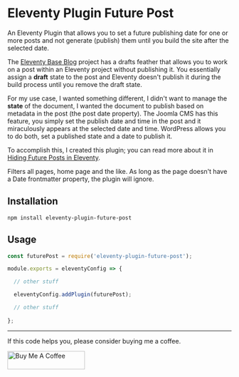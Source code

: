 # Eleventy Plugin Future Post

An Eleventy Plugin that allows you to set a future publishing date for one or more posts and not generate (publish) them until you build the site after the selected date.

The [Eleventy Base Blog](https://github.com/11ty/eleventy-base-blog) project has a drafts feather that allows you to work on a post within an Eleventy project without publishing it. You essentially assign a **draft** state to the post and Eleventy doesn't publish it during the build process until you remove the draft state.

For my use case, I wanted something different, I didn't want to manage the **state** of the document, I wanted the document to publish based on metadata in the post (the post date property). The Joomla CMS has this feature, you simply set the publish date and time in the post and it miraculously appears at the selected date and time. WordPress allows you to do both, set a published state and a date to publish it.

To accomplish this, I created this plugin; you can read more about it in [Hiding Future Posts in Eleventy](https://johnwargo.com/posts/2024/hiding-future-posts-eleventy).





Filters all pages, home page and the like. 
As long as the page doesn't have a Date frontmatter property, the plugin will ignore.


## Installation

```shell
npm install eleventy-plugin-future-post
```


## Usage


```js
const futurePost = require('eleventy-plugin-future-post');
```


```js
module.exports = eleventyConfig => {

  // other stuff

  eleventyConfig.addPlugin(futurePost);  

  // other stuff
  
};
```





*** 

If this code helps you, please consider buying me a coffee.

<a href="https://www.buymeacoffee.com/johnwargo" target="_blank"><img src="https://cdn.buymeacoffee.com/buttons/default-orange.png" alt="Buy Me A Coffee" height="41" width="174"></a>
